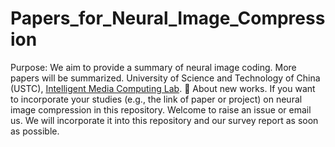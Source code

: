 # Papers_for_Neural_Image_Compression
Purpose: We aim to provide a summary of neural image coding. More papers will be summarized.
University of Science and Technology of China (USTC), [Intelligent Media Computing Lab](https://faculty.ustc.edu.cn/chenzhibo).
📌 About new works. If you want to incorporate your studies (e.g., the link of paper or project) on neural image compression in this repository. Welcome to raise an issue or email us. We will incorporate it into this repository and our survey report as soon as possible.
